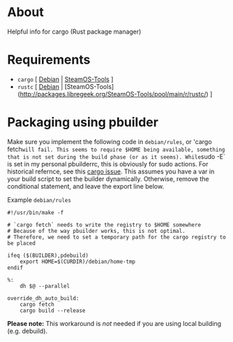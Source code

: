 # About
Helpful info for cargo (Rust package manager)

# Requirements

* `cargo` [ [Debian](https://packages.debian.org/search?keywords=cargo) | [SteamOS-Tools](http://packages.libregeek.org/SteamOS-Tools/pool/main/c/cargo/) ]
* `rustc` [ [Debian](https://packages.debian.org/search?keywords=rustc) | [SteamOS-Tools] (http://packages.libregeek.org/SteamOS-Tools/pool/main/r/rustc/) ]

# Packaging using pbuilder
Make sure you implement the following code in `debian/rules`, or 'cargo fetch` will fail. This seems to require $HOME being available, something that is
not set during the build phase (or as it seems). While `sudo -E` is set in my personal pbuilderrc, this is obviously for sudo actions. For historical refernce, see this [cargo issue](https://github.com/rust-lang/cargo/issues/2492#issuecomment-198359087).
This assumes you have a var in your build script to set the builder dynamically. Otherwise, remove the conditional statement, and leave the export line below.

Example `debian/rules`

```
#!/usr/bin/make -f

# `cargo fetch` needs to write the registry to $HOME somewhere
# Because of the way pbuilder works, this is not optimal.
# Therefore, we need to set a temporary path for the cargo registry to be placed

ifeq ($(BUILDER),pdebuild)
	export HOME=$(CURDIR)/debian/home-tmp
endif

%:
	dh $@ --parallel

override_dh_auto_build:
	cargo fetch
	cargo build --release
```

**Please note:** This workaround is _not_ needed if you are using local building (e.g. debuild).
